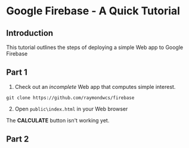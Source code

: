 # Google Firebase - A Quick Tutorial

## Introduction
This tutorial outlines the steps of deploying a simple Web app to Google Firebase

## Part 1
1. Check out an *incomplete* Web app that computes simple interest.
```
git clone https://github.com/raymondwcs/firebase
```
2. Open `public\index.html` in your Web browser

The **CALCULATE** button isn't working yet.

## Part 2